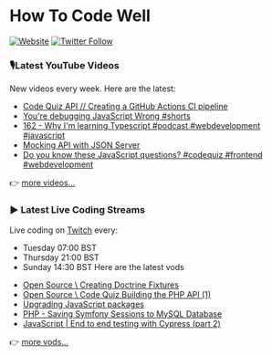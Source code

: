 # How To Code Well

[![Website](https://img.shields.io/twitch/status/howtocodewell?color=pink&label=LIVE%20CODING%20ON%20TWITCH&logoColor=%3D&style=for-the-badge)](https://howtocodewell.net/live)
[![Twitter Follow](https://img.shields.io/twitter/follow/howtocodewell?color=pink&logo=twitter&style=for-the-badge)](https://twitter.com/intent/follow?original_referer=https%3A%2F%2Fgithub.com%2Fhowtocodewell&screen_name=howtocodewell)


### 🎙️Latest YouTube Videos
New videos every week.  Here are the latest:
<!-- YOUTUBE-HTCW:START -->
- [Code Quiz API // Creating a GitHub Actions CI pipeline](https://www.youtube.com/watch?v=8X458ykaYEo)
- [You&#39;re debugging JavaScript Wrong #shorts](https://www.youtube.com/watch?v=le1UvnCsKEE)
- [162 - Why I&#39;m learning Typescript #podcast #webdevelopment #javascript](https://www.youtube.com/watch?v=aqW8MFSaLRg)
- [Mocking API with JSON Server](https://www.youtube.com/watch?v=OznPvJIjMDc)
- [Do you know these JavaScript questions?  #codequiz #frontend  #webdevelopment](https://www.youtube.com/watch?v=Tyvmq3gyZMY)
<!-- YOUTUBE-HTCW:END -->

👉 [more videos...](https://youtube.com/howtocodewell)

### ▶️ Latest Live Coding Streams
Live coding on [Twitch](https://howtocodewell.net/live) every:
- Tuesday 07:00 BST
- Thursday 21:00 BST
- Sunday 14:30 BST
Here are the latest vods

<!-- YOUTUBE-HTCW-LIVE:START -->
- [Open Source \\ Creating Doctrine Fixtures](https://www.youtube.com/watch?v=4UZr-5u7zNQ)
- [Open Source \\ Code Quiz Building the PHP API &lpar;1&rpar;](https://www.youtube.com/watch?v=v5X5RIivtOc)
- [Upgrading JavaScript packages](https://www.youtube.com/watch?v=LTFs-2uk_1w)
- [PHP - Saving Symfony Sessions to MySQL Database](https://www.youtube.com/watch?v=vcPgI-lqqTk)
- [JavaScript | End to end testing with Cypress &lpar;part 2&rpar;](https://www.youtube.com/watch?v=9RlJRCPTQxc)
<!-- YOUTUBE-HTCW-LIVE:END -->

👉 [more vods...](https://youtube.com/howtocodewelllive)